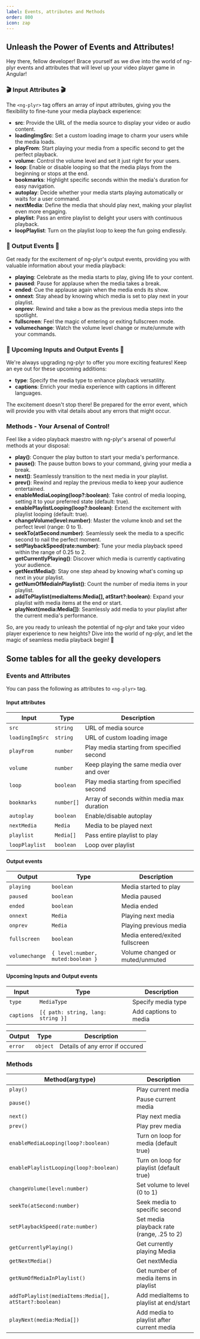 ```yaml
---
label: Events, attributes and Methods
order: 800
icon: zap
---
```

## Unleash the Power of Events and Attributes!
Hey there, fellow developer! Brace yourself as we dive into the world of ng-plyr events and attributes that will level up your video player game in Angular!

### 🎬 Input Attributes 🎬
The `<ng-plyr>` tag offers an array of input attributes, giving you the flexibility to fine-tune your media playback experience:

- **src**: Provide the URL of the media source to display your video or audio content.
- **loadingImgSrc**: Set a custom loading image to charm your users while the media loads.
- **playFrom**: Start playing your media from a specific second to get the perfect playback.
- **volume**: Control the volume level and set it just right for your users.
- **loop**: Enable or disable looping so that the media plays from the beginning or stops at the end.
- **bookmarks**: Highlight specific seconds within the media's duration for easy navigation.
- **autoplay**: Decide whether your media starts playing automatically or waits for a user command.
- **nextMedia**: Define the media that should play next, making your playlist even more engaging.
- **playlist**: Pass an entire playlist to delight your users with continuous playback.
- **loopPlaylist**: Turn on the playlist loop to keep the fun going endlessly.

### 🎉 Output Events 🎉
Get ready for the excitement of ng-plyr's output events, providing you with valuable information about your media playback:

- **playing**: Celebrate as the media starts to play, giving life to your content.
- **paused**: Pause for applause when the media takes a break.
- **ended**: Cue the applause again when the media ends its show.
- **onnext**: Stay ahead by knowing which media is set to play next in your playlist.
- **onprev**: Rewind and take a bow as the previous media steps into the spotlight.
- **fullscreen**: Feel the magic of entering or exiting fullscreen mode.
- **volumechange**: Watch the volume level change or mute/unmute with your commands.

### 🚀 Upcoming Inputs and Output Events 🚀
We're always upgrading ng-plyr to offer you more exciting features! Keep an eye out for these upcoming additions:

- **type**: Specify the media type to enhance playback versatility.
- **captions**: Enrich your media experience with captions in different languages.

The excitement doesn't stop there! Be prepared for the error event, which will provide you with vital details about any errors that might occur.

### Methods - Your Arsenal of Control!
Feel like a video playback maestro with ng-plyr's arsenal of powerful methods at your disposal:

- **play()**: Conquer the play button to start your media's performance.
- **pause()**: The pause button bows to your command, giving your media a break.
- **next()**: Seamlessly transition to the next media in your playlist.
- **prev()**: Rewind and replay the previous media to keep your audience entertained.
- **enableMediaLooping(loop?:boolean)**: Take control of media looping, setting it to your preferred state (default: true).
- **enablePlaylistLooping(loop?:boolean)**: Extend the excitement with playlist looping (default: true).
- **changeVolume(level:number)**: Master the volume knob and set the perfect level (range: 0 to 1).
- **seekTo(atSecond:number)**: Seamlessly seek the media to a specific second to nail the perfect moment.
- **setPlaybackSpeed(rate:number)**: Tune your media playback speed within the range of 0.25 to 2.
- **getCurrentlyPlaying()**: Discover which media is currently captivating your audience.
- **getNextMedia()**: Stay one step ahead by knowing what's coming up next in your playlist.
- **getNumOfMediaInPlaylist()**: Count the number of media items in your playlist.
- **addToPlaylist(mediaItems:Media[], atStart?:boolean)**: Expand your playlist with media items at the end or start.
- **playNext(media:Media[])**: Seamlessly add media to your playlist after the current media's performance.

So, are you ready to unleash the potential of ng-plyr and take your video player experience to new heights? Dive into the world of ng-plyr, and let the magic of seamless media playback begin! 🚀


## Some tables for all the geeky developers
### Events and Attributes
You can pass the following as attributes to `<ng-plyr>` tag.

#### Input attributes
| Input               | Type                 | Description                                   |
| ------------------- | -------------------- | --------------------------------------------- |
| `src`               | `string`             | URL of media source                           |
| `loadingImgSrc`     | `string`             | URL of custom loading image                   |
| `playFrom`          | `number`             | Play media starting from specified second     |
| `volume`            | `number`             | Keep playing the same media over and over     |
| `loop`              | `boolean`            | Play media starting from specified second     |
| `bookmarks`         | `number[]`           | Array of seconds within media max duration    |
| `autoplay`          | `boolean`            | Enable/disable autoplay                       |
| `nextMedia`         | `Media`              | Media to be played next                       |
| `playlist`          | `Media[]`            | Pass entire playlist to play                  |
| `loopPlaylist`      | `boolean`            | Loop over playlist                            |

#### Output events
| Output              | Type                 | Description                                   |
| ------------------- | -------------------- | --------------------------------------------- |
| `playing`           | `boolean`            | Media started to play                         |
| `paused`            | `boolean`            | Media paused                                  |
| `ended`             | `boolean`            | Media ended                                   |
| `onnext`            | `Media`              | Playing next media                            |
| `onprev`            | `Media`              | Playing previous media                        |
| `fullscreen`        | `boolean`            | Media entered/exited fullscreen               |
| `volumechange`      | `{ level:number, muted:boolean }` | Volume changed or muted/unmuted  |


#### Upcoming Inputs and Output events
| Input               | Type                              | Description                                  |
| ------------------- | --------------------------------- | -------------------------------------------- |
| `type`              | `MediaType`                       | Specify media type                           |
| `captions`          | `[{ path: string, lang: string }]`| Add captions to media                        |

| Output              | Type                 | Description                                   |
| ------------------- | -------------------- | --------------------------------------------- |
| `error`             | `object`             | Details of any error if occured               |

### Methods
| Method(arg:type)                                | Description                                   |
| ----------------------------------------------- | --------------------------------------------- |
| `play()`                                        | Play current media                            |
| `pause()`                                       | Pause current media                           |
| `next()`                                        | Play next media                               |
| `prev()`                                        | Play prev media                               |
| `enableMediaLooping(loop?:boolean)`             | Turn on loop for media (default true)         |
| `enablePlaylistLooping(loop?:boolean)`          | Turn on loop for playlist (default true)      |
| `changeVolume(level:number)`                    | Set volume to level (0 to 1)                  |
| `seekTo(atSecond:number)`                       | Seek media to specific second                 |
| `setPlaybackSpeed(rate:number)`                 | Set media playback rate (range, .25 to 2)     |
| `getCurrentlyPlaying()`                         | Get currently playing Media                   |
| `getNextMedia()`                                | Get nextMedia                                 |
| `getNumOfMediaInPlaylist()`                     | Get number of media items in playlist         |
| `addToPlaylist(mediaItems:Media[], atStart?:boolean)` | Add mediaItems to playlist at end/start |
| `playNext(media:Media[])`                       | Add media to playlist after current media     |
